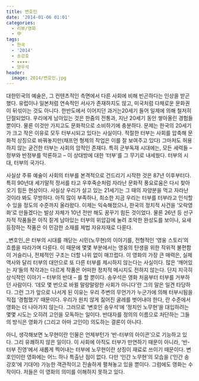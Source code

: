 ```yaml
---
title: 변호인
date: '2014-01-06 01:01'
categories:
  - 리뷰/영화
  - 中
tags:
  - 한국
  - '2014'
  - 송강호
  - ★★★★☆
  - 양우석
header:
  image: 2014/변호인.jpg
---
```


대한민국의 예술은, 그 컨텐츠적인 측면에서 다른 사회에 비해 빈곤하다는 인상을 받곤 했다. 유럽이나 일본처럼 연속적인 서사가 존재하지도 않고, 미국처럼 다채로운 문화권이 뒤섞이는 것도 아니다. 한반도에서 이어지던 과거는20세기 들어 일제에 의해 철저히 단절되었다. 우리에게 남아있는 것은 한줌의 전통과, 지난 20세기 동안 쌓아올린 경험들 뿐이다. 물론 이것만 가지고도 문화적으로 소비하기에 충분하다. 문제는 한국의 20세기가 크고 작은 이유로 모두 터부시되고 있다는 사실이다. 적절한 터부는 사회를 압축해 문화적 상징으로 바꿔놓지만(채프먼 형제의 작업은 이를 잘 보여주고 있다) 그마저도 허용하지 않는 굳건한 터부는 사회의 암적인 존재다. 특히 군부독재 시대에는, 모든 세력들 – 정부와 반정부를 막론하고 – 이 상대방에 대한 ‘터부’를 그 무기로 내세웠다. 터부의 시대, 터부의 국가다.

사실상 주류 예술이 사회의 터부를 본격적으로 건드리기 시작한 것은 87년 이후부터다. 특히 90년대 세기말적 정서를 타고 우후죽순처럼 자라난 문화적 풍요로움은 다시 찾아오기 힘든 현상이다. 사실상 우리가 살고 있는 21세기는 그 때의 자양분을 먹고 자라난 것이라 봐도 무방하다. 아직 많이 부족하나, 최소한 지금 우리는 터부를 터부라고 인식할 수 있을 정도의 수준까지 올라왔다. 이제는 익숙해졌으나, 한국의 정치적 사건을 ‘오락영화’로 만들겠다는 발상 자체가 10년 전만 해도 꿈꾸기 힘든 것이었다. 물론 26년 등 선구자적 작품들은 아직 짙게 남아있는 터부의 위압감에 눌려 조악한 완성도를 보이나, 요새 등장하는 작품은 이 민감한 소재를 제법 자유자재로 다룬다.

_변호인_은 터부의 시대를 깨닫는 시민(노무현)의 이야기를, 전형적인 ‘영웅 스토리’의 흐름을 따라가며 다룬다. 이 때문에 몇몇 부분에서는 영웅의 탄생을 위한 작위적 불편함이 거슬리나, 전체적인 구조는 더할 나위 없이 매끄럽다. 이 영화의 가장 큰 매력은, 실제 역사와 달리 터부의 대안으로 또 다른 터부를 제시하지 않는다는 사실이다. 많은 ‘깨어있는 자’들의 착각과는 다르게 작품은 어떠한 정치적 메시지도 전하지 않는다. 단지 지극히 상식적인 이야기 – 터부의 반대 – 를 할 뿐이다. 송우석은 영화 처음부터 터부를 거부하던 사람이다. ‘데모 몇 번으로 바뀔 말랑말랑한 사회가 아니다’란 그의 말은 일견 타당하다. 그런 그가 앞으로 나서게 된 이유는 우리 주변의 무언가가 누군가에 의해 터부시됨을 직접 ‘경험했기’ 때문이다. 우리가 원치 않게 짊어진 굴레를 벗어내야 한다, 란 수준에서 영화는 더 나아가지 않는다. 그러므로 ‘변호인 송우석’에 ‘정치인 노무현’을 대입하려는 몇몇 시도는 오히려 고인을 모독하는 일이다. 반대자를 정의의 이름으로 처단하는 그들의 방식은 영화가 (그리고 아마 고인이) 의도하는 결론이 아니다.

아니, 생각해보면 노무현이란 인물은 언제부턴가 ‘반-터부의 아이콘’으로 기능하고 있다. 그리 유쾌하지 않은 일이다. 이 사회에 아직도 터부가 만연하기 때문이 아니라, ‘반-터부 진영’에서 새롭게 찍어내는 터부에 노무현이란 상징이 재료로 쓰이기 때문이다. 변호인이란 영화에는 어느 하나 특출난 점이 없다. 다만 ‘인간 노무현’의 모습을 (‘인간 송강호’에 기대어) 가능한 객관적이고 진솔하게 펼쳐놓고 있을 뿐이다. 그럼에도 영화는 수작이다. 저들은 이 영화의 의미를 이해하지 못하고 있다.
